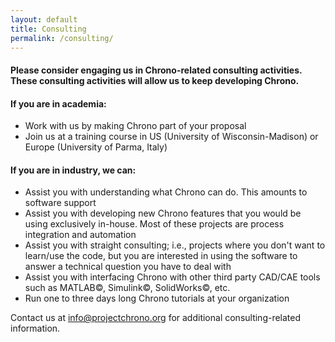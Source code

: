 ```yaml
---
layout: default
title: Consulting
permalink: /consulting/
---
```


#### Please consider engaging us in Chrono-related consulting activities. These consulting activities will allow us to keep developing Chrono.
   

#### If you are in academia:
- Work with us by making Chrono part of your proposal
- Join us at a training course in US (University of Wisconsin-Madison) or Europe (University of Parma, Italy)
  
  
  
#### If you are in industry, we can:
- Assist you with understanding what Chrono can do. This amounts to software support
- Assist you with developing new Chrono features that you would be using exclusively in-house. Most of these projects are process integration and automation
- Assist you with straight consulting; i.e., projects where you don't want to learn/use the code, but you are interested in using the software to answer a technical question you have to deal with
- Assist you with interfacing Chrono with other third party CAD/CAE tools such as MATLAB&copy;, Simulink&copy;, SolidWorks&copy;, etc.
- Run one to three days long Chrono tutorials at your organization
  
  
  
Contact us at <info@projectchrono.org> for additional consulting-related information.
